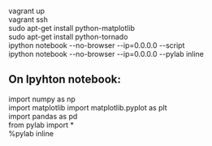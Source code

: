 vagrant up  
vagrant ssh  
sudo apt-get install python-matplotlib  
sudo apt-get install python-tornado  
ipython notebook --no-browser --ip=0.0.0.0 --script  
ipython notebook --no-browser --ip=0.0.0.0 --pylab inline

On Ipyhton notebook:  
-------------------------------------------------------------------------------------------------
import numpy as np  
import matplotlib
import matplotlib.pyplot as plt  
import pandas as pd  
from pylab import *  
%pylab inline


